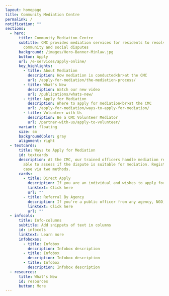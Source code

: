 ```yaml
---
layout: homepage
title: Community Mediation Centre
permalink: /
notification: ""
sections:
  - hero:
      title: Community Mediation Centre
      subtitle: CMC provides mediation services for residents to resolve relational,
        community and social disputes
      background: /images/Hero-Banner-Minlaw.jpg
      button: Apply
      url: /e-services/apply-online/
      key_highlights:
        - title: About Mediation
          description: How mediation is conducted<br>at the CMC
          url: /apply-for-mediation/the-mediation-process/
        - title: What's New
          description: Watch our new video
          url: /publications/whats-new/
        - title: Apply for Mediation
          description: Where to apply for mediation<br>at the CMC
          url: /apply-for-mediation/ways-to-apply-for-mediation/
        - title: Volunteer with Us
          description: Be a CMC Volunteer Mediator
          url: /partner-with-us/apply-to-volunteer/
      variant: floating
      size: sm
      backgroundColor: gray
      alignment: right
  - textcards:
      title: Ways to Apply for Mediation
      id: textcards
      description: At the CMC, our trained officers handle mediation requests and are
        able to assess if the dispute is suitable for mediation. Register your
        case via two methods.
      cards:
        - title: Direct Apply
          description: If you are an individual and wishes to apply for a mediation
          linktext: Click here
          url: ""
        - title: Referral By Agency
          description: If you're a public officer from any agency, NGO, or welfare group
          linktext: Click here
          url: ""
  - infocols:
      title: Info-columns
      subtitle: Add snippets of text in columns
      id: infocols
      linktext: Learn more
      infoboxes:
        - title: Infobox
          description: Infobox description
        - title: Infobox
          description: Infobox description
        - title: Infobox
          description: Infobox description
  - resources:
      title: What's New
      id: resources
      button: More
---
```

